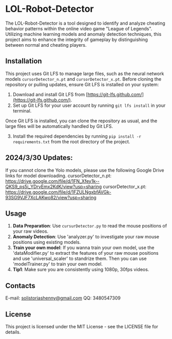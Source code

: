 # LOL-Robot-Detector

The LOL-Robot-Detector is a tool designed to identify and analyze cheating behavior patterns within the online video game "League of Legends". Utilizing machine learning models and anomaly detection techniques, this project aims to enhance the integrity of gameplay by distinguishing between normal and cheating players.

## Installation

This project uses Git LFS to manage large files, such as the neural network models `cursorDetector_n.pt` and `cursorDetector_x.pt`. Before cloning the repository or pulling updates, ensure Git LFS is installed on your system:

1. Download and install Git LFS from [https://git-lfs.github.com/](https://git-lfs.github.com/).
2. Set up Git LFS for your user account by running `git lfs install` in your terminal.

Once Git LFS is installed, you can clone the repository as usual, and the large files will be automatically handled by Git LFS.

3. Install the required dependencies by running `pip install -r requirements.txt` from the root directory of the project.

## 2024/3/30 Updates:
If you cannot clone the Yolo models, please use the following Google Drive links for model downloading.
cursorDetector_n.pt: https://drive.google.com/file/d/1FN_Xfey1k--QKS9_ps5i_YDrvEmx2KdK/view?usp=sharing
cursorDetector_x.pt: https://drive.google.com/file/d/1FZULNgxbfAVGk-93SG9VJF7XcLAKwo82/view?usp=sharing

## Usage

1. **Data Preparation**: Use `cursurDetector.py` to read the mouse positions of your raw videos.
2. **Anomaly Detection**: Use 'analyzer.py' to investigate your raw mouse positions using existing models.
3. **Train your own model**: If you wanna train your own model, use the 'dataModifier.py' to extract the features of your raw mouse positions and use 'universal_scaler' to standrize them. Then you can use 'modelTrainer.py' to train your own model.
4. **Tip1**: Make sure you are consistently using 1080p, 30fps videos.

## Contacts

E-mail: solistoriashenny@gmail.com
QQ: 3480547309

## License

This project is licensed under the MIT License - see the LICENSE file for details.
